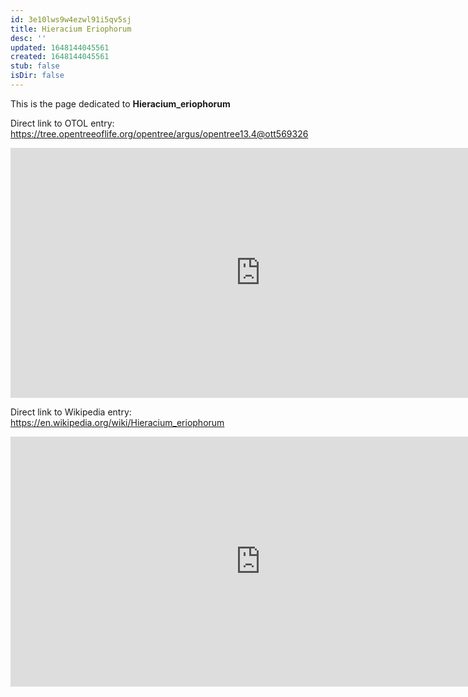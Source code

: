 ```yaml
---
id: 3e10lws9w4ezwl91i5qv5sj
title: Hieracium Eriophorum
desc: ''
updated: 1648144045561
created: 1648144045561
stub: false
isDir: false
---
```

This is the page dedicated to **Hieracium_eriophorum**


Direct link to OTOL entry: https://tree.opentreeoflife.org/opentree/argus/opentree13.4@ott569326



<html>
    <body>
    <iframe src="https://tree.opentreeoflife.org/opentree/argus/opentree13.4@ott569326"
    width="800" height="400" frameborder="0" allowfullscreen> </iframe>
    </body>
</html>
    


Direct link to Wikipedia entry: https://en.wikipedia.org/wiki/Hieracium_eriophorum



<html>
    <body>
    <iframe src="https://en.wikipedia.org/wiki/Hieracium_eriophorum"
    width="800" height="400" frameborder="0" allowfullscreen> </iframe>
    </body>
</html>
    
